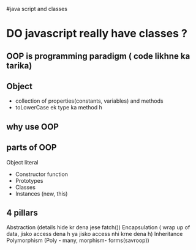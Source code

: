 #java script and classes
# DO javascript really have classes ?

## OOP is programming paradigm ( code likhne ka tarika)

## Object
- collection of properties(constants, variables) and methods
- toLowerCase ek type ka method h


## why use OOP

## parts of OOP

Object literal

- Constructor function
- Prototypes
- Classes
- Instances (new, this)


## 4 pillars
Abstraction (details hide kr dena jese fatch())
Encapsulation ( wrap up of data, jisko access dena h ya jisko access nhi krne dena h)
Inheritance
Polymorphism (Poly - many, morphism- forms(savroop))
